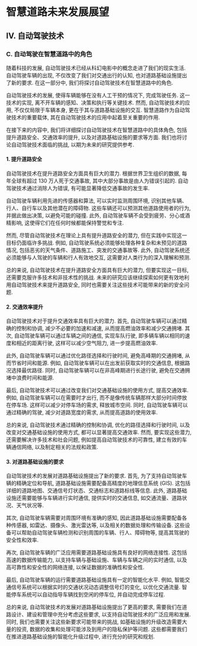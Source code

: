 # 智慧道路未来发展展望

## IV. 自动驾驶技术

### C. 自动驾驶在智慧道路中的角色

随着科技的发展, 自动驾驶技术已经从科幻电影中的概念走进了我们的现实生活.
自动驾驶车辆的出现, 不仅改变了我们对交通出行的认知, 也对道路基础设施提出了新的要求.
在这一部分中, 我们将探讨自动驾驶技术在智慧道路中的角色.

自动驾驶技术的发展, 使得车辆能够在没有人工干预的情况下, 完成驾驶任务.
这一技术的实现, 离不开车辆的感知、决策和执行等关键技术.
然而, 自动驾驶技术的应用, 不仅仅局限于车辆本身, 更在于其与道路基础设施的交互.
智慧道路作为自动驾驶技术的重要载体, 其在自动驾驶技术的应用中起着至关重要的作用.

在接下来的内容中, 我们将详细探讨自动驾驶技术在智慧道路中的具体角色, 包括提升道路安全、交通效率的提升, 以及对道路基础设施的要求等方面.
我们也将讨论自动驾驶技术面临的挑战, 以期为未来的研究提供参考.

#### 1. 提升道路安全

自动驾驶技术在提升道路安全方面具有巨大的潜力.
根据世界卫生组织的数据, 每年全球有超过 130 万人死于交通事故, 其中大部分事故是由人为错误引起的.
自动驾驶技术通过消除人为错误, 有可能显著降低交通事故的发生率.

自动驾驶车辆利用先进的传感器和算法, 可以实时监测周围环境, 识别其他车辆、行人、自行车以及其他潜在的障碍物.
这些车辆还可以预测其他道路使用者的行为, 并据此做出决策, 以避免可能的碰撞.
此外, 自动驾驶车辆不会受到疲劳、分心或酒精影响, 这使得它们在任何时候都能保持警觉和专注.

然而, 尽管自动驾驶技术在理论上具有提升道路安全的潜力, 但在实践中实现这一目标仍面临许多挑战.
例如, 自动驾驶系统必须能够处理各种复杂和未预见的道路情况, 包括恶劣的天气条件、道路施工、突发的交通事故等.
此外, 自动驾驶系统还必须能够与人驾驶的车辆和行人有效地交互, 这需要对人类行为的深入理解和预测.

总的来说, 自动驾驶技术在提升道路安全方面具有巨大的潜力, 但要实现这一目标, 还需要克服许多技术和非技术性的挑战.
未来的研究应该继续探索如何更有效地利用自动驾驶技术来提升道路安全, 同时也需要关注这些技术可能带来的新的安全问题.

#### 2. 交通效率提升

自动驾驶技术对于提升交通效率具有巨大的潜力.
首先, 自动驾驶车辆可以通过精确的控制和协调, 减少不必要的加速和减速, 从而提高燃油效率和减少交通拥堵.
其次, 自动驾驶车辆可以通过车辆之间的通信, 实现车队行驶, 即多辆车辆以相同的速度和相近的距离行驶, 这样可以减少空气阻力, 进一步提高燃油效率.

此外, 自动驾驶车辆可以通过优化路径选择和行驶时间, 避免高峰期的交通拥堵, 从而节省时间和能源.
例如, 自动驾驶车辆可以在出发前获取实时的交通信息, 根据路况选择最优路径.
同时, 自动驾驶车辆可以在非高峰期进行长途行驶, 避免在交通拥堵中浪费时间和能源.

最后, 自动驾驶技术可以通过改变我们对交通基础设施的使用方式, 提高交通效率.
例如, 自动驾驶车辆可以在需要时才出行, 而不是像传统车辆那样大部分时间停放在停车场.
这样可以减少对停车场的需求, 释放城市空间.
同时, 自动驾驶车辆可以通过精确的驾驶, 减少对道路宽度的需求, 从而提高道路的使用效率.

总的来说, 自动驾驶技术通过精确的控制和协调, 优化的路径选择和行驶时间, 以及改变对交通基础设施的使用方式, 都可以显著提高交通效率.
然而, 要实现这些潜力, 还需要解决许多技术和社会问题, 例如提高自动驾驶技术的可靠性, 建立有效的车辆通信网络, 以及制定相关的法规和政策.

#### 3. 对道路基础设施的要求

自动驾驶技术的发展对道路基础设施提出了新的要求.
首先, 为了支持自动驾驶车辆的精确定位和导航, 道路基础设施需要配备高精度的地理信息系统 (GIS).
这包括详细的道路地图、交通信号灯状态、交通标志和道路标线等信息.
此外, 道路基础设施还需要能够与车辆进行实时通信, 提供实时的交通信息, 如交通流量、道路状况、天气状况等.

其次, 自动驾驶车辆需要对周围环境有准确的感知, 因此道路基础设施需要配备各种传感器, 如雷达、摄像头、激光雷达等, 以及相关的数据处理和传输设备.
这些设备可以帮助自动驾驶车辆检测和识别周围的车辆、行人、障碍物等, 提高其驾驶的安全性和效率.

再次, 自动驾驶车辆的广泛应用需要道路基础设施具有良好的网络连接性.
这包括高速的数据传输能力, 以支持车辆与基础设施、车辆与车辆之间的实时通信, 以及高可靠性和安全性的网络连接, 以保证数据的准确性和安全性.

最后, 自动驾驶车辆的运行需要道路基础设施具有一定的智能化水平.
例如, 智能交通信号系统可以根据实时的交通状况动态调整信号灯的变化, 以优化交通流量.
智能停车系统可以自动指导车辆找到空闲的停车位, 并自动完成停车过程.

总的来说, 自动驾驶技术的发展对道路基础设施提出了更高的要求, 需要我们在道路设计、建设和管理中充分考虑这些要求, 以支持自动驾驶技术的广泛应用和发展.
同时, 我们也需要关注这些新要求可能带来的挑战, 如基础设施的升级改造需要大量的投资, 数据的收集和处理可能涉及到用户的隐私保护等问题.
这些都需要我们在推进道路基础设施的智能化升级过程中, 进行充分的研究和规划.

